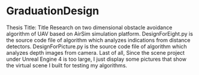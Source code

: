 # GraduationDesign
Thesis Title: Title Research on two dimensional obstacle avoidance algorithm of UAV based on AirSim simulation platform.
DesignForEight.py is the source code file of algorithm which analyzes indications from distance detectors.
DesignForPicture.py is the source code file of algorithm which analyzes depth images from camera.
Last of all, Since the scene project under Unreal Engine 4 is too large, I just display some pictures that show the virtual scene I built for testing my algorithms.
